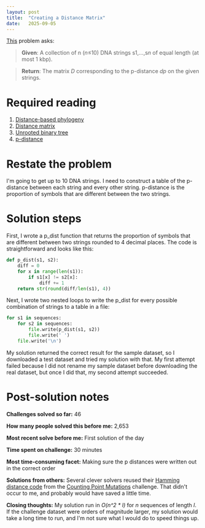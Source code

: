 ```yaml
---
layout: post
title:  "Creating a Distance Matrix"
date:   2025-09-05
---
```


[This](https://rosalind.info/problems/pdst/) problem asks:

> **Given**: A collection of n (_n_≤10) DNA strings s1,…,s*n* of equal length (at most 1 kbp). 

> **Return**: The matrix _D_ corresponding to the p-distance _dp_ on the given strings.

<!--break-->

# Required reading
1. [Distance-based phylogeny](https://rosalind.info/glossary/distance-based-phylogeny/)
2. [Distance matrix](https://rosalind.info/glossary/distance-matrix/)
3. [Unrooted binary tree](https://rosalind.info/glossary/unrooted-binary-tree/)
4. [p-distance](https://rosalind.info/glossary/p-distance/)

# Restate the problem
I'm going to get up to 10 DNA strings. I need to construct a table of the p-distance between each string and every other string. p-distance is the proportion of symbols that are different between the two strings.

# Solution steps
First, I wrote a p_dist function that returns the proportion of symbols that are different between two strings rounded to 4 decimal places. The code is straightforward and looks like this:
```python
def p_dist(s1, s2):
    diff = 0
    for x in range(len(s1)):
        if s1[x] != s2[x]:
            diff += 1
    return str(round(diff/len(s1), 4))
```

Next, I wrote two nested loops to write the p_dist for every possible combination of strings to a table in a file:

```python
for s1 in sequences:
    for s2 in sequences:
        file.write(p_dist(s1, s2))
        file.write(' ')
    file.write('\n')
```

My solution returned the correct result for the sample dataset, so I downloaded a test dataset and tried my solution with that.
My first attempt failed because I did not rename my sample dataset before downloading the real dataset, but once I did that, my second attempt succeeded.

# Post-solution notes
**Challenges solved so far:** 46

**How many people solved this before me:** 2,653

**Most recent solve before me:** First solution of the day

**Time spent on challenge:** 30 minutes

**Most time-consuming facet:** Making sure the p distances were written out in the correct order

**Solutions from others:** Several clever solvers reused their [Hamming distance code](https://rosalind.info/glossary/hamming-distance/) from the [Counting Point Mutations](https://rosalind.info/problems/hamm/) challenge. That didn't occur to me, and probably would have saved a little time.

**Closing thoughts:** My solution run in _O(n^2 * l)_ for _n_ sequences of length _l_. If the challenge dataset were orders of magnitude larger, my solution would take a long time to run, and I'm not sure what I would do to speed things up. 